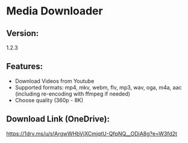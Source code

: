 # Media Downloader
## Version: 
1.2.3

## Features:
- Download Videos from Youtube
- Supported formats: mp4, mkv, webm, flv, mp3, wav, oga, m4a, aac (including re-encoding with ffmpeg if needed)
- Choose quality (360p - 8K)

## Download Link (OneDrive):
https://1drv.ms/u/s!ArgwWHbVjXCmjqtU-QfpNQ__ODjA8g?e=W3fd2t
